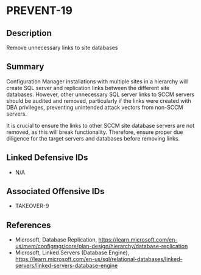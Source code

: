 # PREVENT-19

## Description
Remove unnecessary links to site databases

## Summary
Configuration Manager installations with multiple sites in a hierarchy will create SQL server and replication links between the different site databases. However, other unnecessary SQL server links to SCCM servers should be audited and removed, particularly if the links were created with DBA privileges, preventing unintended attack vectors from non-SCCM servers. 

It is crucial to ensure the links to other SCCM site database servers are not removed, as this will break functionality. Therefore, ensure proper due diligence for the target servers and databases before removing links.

## Linked Defensive IDs
- N/A

## Associated Offensive IDs
- TAKEOVER-9

## References
- Microsoft, Database Replication, https://learn.microsoft.com/en-us/mem/configmgr/core/plan-design/hierarchy/database-replication
- Microsoft, Linked Servers (Database Engine), https://learn.microsoft.com/en-us/sql/relational-databases/linked-servers/linked-servers-database-engine
